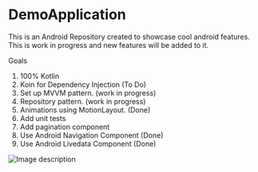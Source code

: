 # DemoApplication

This is an Android Repository created to showcase cool android features. This is work in progress and new features will be 
added to it.

Goals 
1. 100% Kotlin
2. Koin for Dependency Injection (To Do) 
3. Set up MVVM pattern. (work in progress) 
4. Repository pattern. (work in progress) 
5. Animations using MotionLayout. (Done)
6. Add unit tests
7. Add pagination component 
8. Use Android Navigation Component (Done)
9. Use Android Livedata Component (Done)

![Image description](https://user-images.githubusercontent.com/5216040/80432491-41063d80-88a9-11ea-9e65-2235f324c754.gif)
